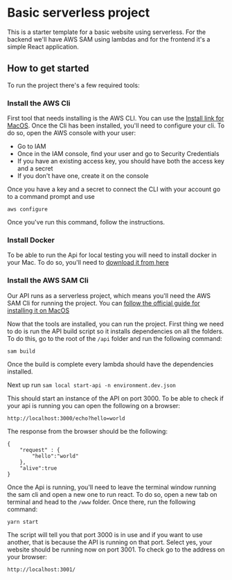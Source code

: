 # Basic serverless project

This is a starter template for a basic website using serverless. For the backend we'll have AWS SAM using lambdas and for the frontend it's a simple React application.

## How to get started

To run the project there's a few required tools:

### Install the AWS Cli
First tool that needs installing is the AWS CLI. You can use the [Install link for MacOS](https://docs.aws.amazon.com/cli/latest/userguide/install-cliv2-macOS.html). Once the Cli has been installed, you'll need to configure your cli. To do so, open the AWS console with your user:

 - Go to IAM
 - Once in the IAM console, find your user and go to Security Credentials
 - If you have an existing access key, you should have both the access key and a secret
 - If you don't have one, create it on the console

Once you have a key and a secret to connect the CLI with your account go to a command prompt and use

```
aws configure
```

Once you've run this command, follow the instructions.

### Install Docker

To be able to run the Api for local testing you will need to install docker in your Mac. To do so, you'll need to [download it from here](https://docs.docker.com/docker-for-mac/install/)

### Install the AWS SAM Cli

Our API runs as a serverless project, which means you'll need the AWS SAM Cli for running the project. You can [follow the official guide for installing it on MacOS](https://docs.aws.amazon.com/serverless-application-model/latest/developerguide/serverless-sam-cli-install-mac.html)

Now that the tools are installed, you can run the project. First thing we need to do is run the API build script so it installs dependencies on all the folders. To do this, go to the root of the `/api` folder and run the following command:

``` sam build ```

Once the build is complete every lambda should have the dependencies installed. 

Next up run `sam local start-api -n environment.dev.json`

This should start an instance of the API on port 3000. To be able to check if your api is running you can open the following on a browser:

``` http://localhost:3000/echo?hello=world ```

The response from the browser should be the following:

```
{
    "request" : {
        "hello":"world"
    },
    "alive":true
}
```

Once the Api is running, you'll need to leave the terminal window running the sam cli and open a new one to run react. To do so, open a new tab on terminal and head to the `/www` folder. Once there, run the following command:

```
yarn start
```

The script will tell you that port 3000 is in use and if you want to use another, that is because the API is running on that port. Select yes, your website should be running now on port 3001. To check go to the address on your browser:

```
http://localhost:3001/
```